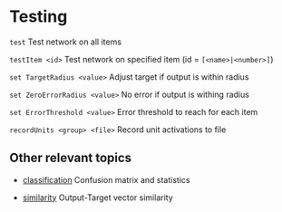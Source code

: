 # Testing


`test`                           Test network on all items

`testItem <id>`                  Test network on specified item
(id = `[<name>|<number>]`)

`set TargetRadius <value>`       Adjust target if output is within radius

`set ZeroErrorRadius <value>`    No error if output is withing radius

`set ErrorThreshold <value>`     Error threshold to reach for each item


`recordUnits <group> <file>`     Record unit activations to file


## Other relevant topics


* [classification](classification.md)               Confusion matrix and statistics

* [similarity](similarity.md)                   Output-Target vector similarity
